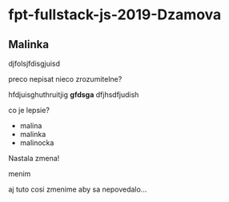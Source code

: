 # fpt-fullstack-js-2019-Dzamova

## Malinka

djfolsjfdisgjuisd

preco nepisat nieco zrozumitelne?

hfdjuisghuthruitjig **gfdsga** dfjhsdfjudish

co je lepsie?
* malina
* malinka
* malinocka

Nastala zmena!

menim

aj tuto cosi zmenime
aby sa nepovedalo...